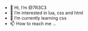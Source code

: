 - 👋 Hi, I’m @7R3C3
- 👀 I’m interested in lua, css and html
- 🌱 I’m currently learning css
- 📫 How to reach me ...

<!---
7R3C3/7R3C3 is a ✨ special ✨ repository because its `README.md` (this file) appears on your GitHub profile.
You can click the Preview link to take a look at your changes.
--->
